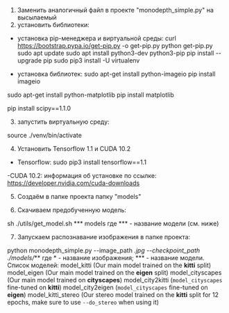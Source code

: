   1. Заменить аналогичный файл в проекте "monodepth_simple.py" на высылаемый
2. установить библиотеки:
- установка pip-менеджера и виртуальной среды:
curl https://bootstrap.pypa.io/get-pip.py -o get-pip.py
python get-pip.py
sudo apt update
sudo apt install python3-dev python3-pip
pip install --upgrade pip
sudo pip3 install -U virtualenv

- установка библиотек:
sudo apt-get install python-imageio
pip install imageio

sudo apt-get install python-matplotlib
pip install matplotlib

pip install scipy==1.1.0

3) запустить виртуальную среду:

source ./venv/bin/activate

4) Установить Tensorflow 1.1 и CUDA 10.2
- Tensorflow:
sudo pip3 install tensorflow==1.1

-CUDA 10.2: информация об установке по ссылке: https://developer.nvidia.com/cuda-downloads

5) Создаём в папке проекта папку "models"

6) Скачиваем предобученную модель:

sh ./utils/get_model.sh *** models
где *** - название модели (см. ниже)

7) Запускаем распознавание изображения в папке проекта:

python monodepth_simple.py --image_path *.jpg --checkpoint_path ./models/***
где * - название изображения; *** - название модели.
Список моделей:
model_kitti (Our main model trained on the **kitti** split)
model_eigen (Our main model trained on the **eigen** split)
model_cityscapes (Our main model trained on **cityscapes**)
model_city2kitti (`model_cityscapes` fine-tuned on **kitti**)
model_city2eigen (`model_cityscapes` fine-tuned on **eigen**)
model_kitti_stereo (Our stereo model trained on the **kitti** split for 12 epochs, make sure to use `--do_stereo` when using it)

